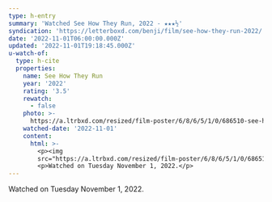 ```yaml
---
type: h-entry
summary: 'Watched See How They Run, 2022 - ★★★½'
syndication: 'https://letterboxd.com/benji/film/see-how-they-run-2022/'
date: '2022-11-01T06:00:00.000Z'
updated: '2022-11-01T19:18:45.000Z'
u-watch-of:
  type: h-cite
  properties:
    name: See How They Run
    year: '2022'
    rating: '3.5'
    rewatch:
      - false
    photo: >-
      https://a.ltrbxd.com/resized/film-poster/6/8/6/5/1/0/686510-see-how-they-run-0-600-0-900-crop.jpg?v=6f39272362
    watched-date: '2022-11-01'
    content:
      html: >-
        <p><img
        src="https://a.ltrbxd.com/resized/film-poster/6/8/6/5/1/0/686510-see-how-they-run-0-600-0-900-crop.jpg?v=6f39272362"/></p>
        <p>Watched on Tuesday November 1, 2022.</p>
---
```

Watched on Tuesday November 1, 2022.
